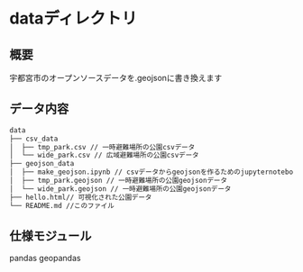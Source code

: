 # dataディレクトリ

## 概要

宇都宮市のオープンソースデータを.geojsonに書き換えます

## データ内容

```md
data
├── csv_data
│  ├── tmp_park.csv // 一時避難場所の公園csvデータ
│  └── wide_park.csv // 広域避難場所の公園csvデータ
├── geojson_data
│  ├── make_geojson.ipynb // csvデータからgeojsonを作るためのjupyternotebook
│  ├── tmp_park.geojson // 一時避難場所の公園geojsonデータ
│  └── wide_park.geojson // 一時避難場所の公園geojsonデータ
├── hello.html// 可視化された公園データ
└── README.md //このファイル
```
## 仕様モジュール

pandas
geopandas
